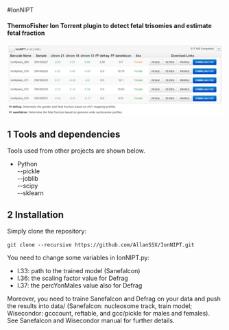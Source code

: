 #IonNIPT

#### ThermoFisher Ion Torrent plugin to detect fetal trisomies and estimate fetal fraction

![Screenshot](https://raw.githubusercontent.com/AllanSSX/IonNIPT/master/IonNIPT.PNG)

## 1 Tools and dependencies
Tools used from other projects are shown below.

- Python   
--pickle   
--joblib   
--scipy   
--sklearn   

## 2 Installation

Simply clone the repository:

`git clone --recursive https://github.com/AllanSSX/IonNIPT.git`

You need to change some variables in IonNIPT.py:

- l.33: path to the trained model (Sanefalcon)
- l.36: the scaling factor value for Defrag
- l.37: the percYonMales value also for Defrag

Moreover, you need to traine Sanefalcon and Defrag on your data and push the results into data/ (Sanefalcon: nucleosome track, train model; Wisecondor: gcccount, reftable, and gcc/pickle for males and females).   
See Sanefalcon and Wisecondor manual for further details.